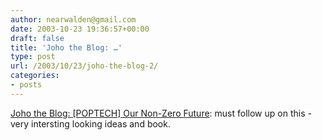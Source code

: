 ```yaml
---
author: nearwalden@gmail.com
date: 2003-10-23 19:36:57+00:00
draft: false
title: 'Joho the Blog: …'
type: post
url: /2003/10/23/joho-the-blog-2/
categories:
- posts
---
```


[Joho the Blog: [POPTECH] Our Non-Zero Future](//www.hyperorg.com/blogger/mtarchive/002113.html'):  must follow up on this - very intersting looking ideas and book.



